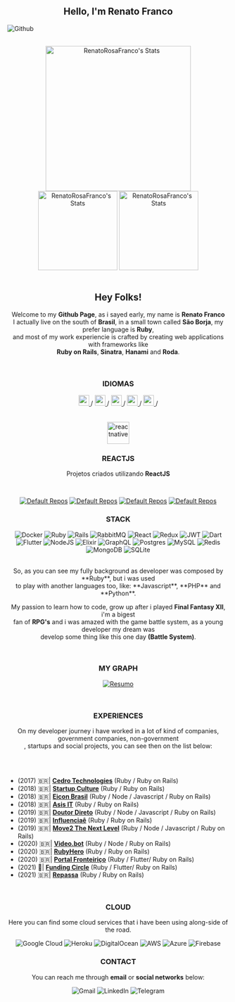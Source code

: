 <div align="center">
  
  ## Hello, I'm Renato Franco
</div>

![Github](https://github.com/RenatoRosaFranco/RenatoRosaFranco/assets/6882872/5c246939-e095-414d-ae2c-f3eb86403942)


<br>

<div align="center">
  
   <img height="330em" alt = "RenatoRosaFranco's Stats" src="https://github-readme-stats.vercel.app/api?username=RenatoRosaFranco&theme=default&show_icons=true"/>
   <img height="180em" alt = "RenatoRosaFranco's Stats" src="https://github-readme-streak-stats.herokuapp.com/?user=RenatoRosaFranco&theme=default&hide_border=false"/>
   <img height="180em" alt = "RenatoRosaFranco's Stats" src="https://github-readme-stats.vercel.app/api/top-langs/?username=RenatoRosaFranco&theme=default&show_icons=true&hide_border=false&layout=compact"/>
</div>

<br>

<div align='center'>
  
  ## **Hey Folks!**<br>
  Welcome to my **Github Page**, as i sayed early, my name is **Renato Franco**<br>
  I actually live on the south of **Brasil**, in a small town called **São Borja**, 
  my prefer language is **Ruby**, <br>and most of my work experiencie is crafted by creating 
  web applications with frameworks like<br> **Ruby on Rails**, **Sinatra**, **Hanami** and **Roda**.<br>
</div>

<br>

<div align='center'>
  
  ### **IDIOMAS**
  <a href="https://github.com/RenatoRosaFranco/RenatoRosaFranco/blob/main/README.md">
    <img src="https://github.com/RenatoRosaFranco/country-flag-icons/blob/master/country-flags-4x3-png/br.png" width="24" height="24">
  </a> /   
  <a href="https://github.com/RenatoRosaFranco/RenatoRosaFranco/blob/main/README-pl.md">
    <img src="https://github.com/RenatoRosaFranco/country-flag-icons/blob/master/country-flags-4x3-png/pl.png" width="24" height="24">
  </a> / 
  <a href="https://github.com/RenatoRosaFranco/RenatoRosaFranco/blob/main/README-en.md">
    <img src="https://github.com/RenatoRosaFranco/country-flag-icons/blob/master/country-flags-4x3-png/us.png" width="24" height="24">
  </a> /
  <a href="https://github.com/RenatoRosaFranco/RenatoRosaFranco/blob/main/README-es.md">
    <img src="https://github.com/RenatoRosaFranco/country-flag-icons/blob/master/country-flags-4x3-png/es.png" width="24" height="24">
  </a> /
  <a href="https://github.com/RenatoRosaFranco/RenatoRosaFranco/blob/main/README-de.md">
    <img src="https://github.com/RenatoRosaFranco/country-flag-icons/blob/master/country-flags-4x3-png/de.png" width="24" height="24">
  </a> /
</div>

<br>
<br>

<div align='center'> 
  <img src="https://reactnative.dev/img/header_logo.svg" alt="reactnative" width="50" height="50"/>
  <h3>REACTJS</h3>
  <p>Projetos criados utilizando <strong>ReactJS</strong></p>
  <br>
  
  [![Default Repos](https://github-readme-stats.vercel.app/api/pin/?username=RenatoRosaFranco&repo=github-repo-react&cache_seconds=86400&theme=default)]() 
  [![Default Repos](https://github-readme-stats.vercel.app/api/pin/?username=RenatoRosaFranco&repo=the-venue-reactjs&cache_seconds=86400&theme=default)]() 
  [![Default Repos](https://github-readme-stats.vercel.app/api/pin/?username=RenatoRosaFranco&repo=foodfork&cache_seconds=86400&theme=default)]() 
  [![Default Repos](https://github-readme-stats.vercel.app/api/pin/?username=RenatoRosaFranco&repo=eventos-app&cache_seconds=86400&theme=default)]() 
</div>

<div align='center'>
  
  ### **STACK**
  ![Docker](https://img.shields.io/badge/docker-%230db7ed.svg?style=for-the-badge&logo=docker&logoColor=white)
  ![Ruby](https://img.shields.io/badge/ruby-%23CC342D.svg?style=for-the-badge&logo=ruby&logoColor=white)
  ![Rails](https://img.shields.io/badge/rails-%23CC0000.svg?style=for-the-badge&logo=ruby-on-rails&logoColor=white)
  ![RabbitMQ](https://img.shields.io/badge/Rabbitmq-FF6600?style=for-the-badge&logo=rabbitmq&logoColor=white)
  ![React](https://img.shields.io/badge/react-%2320232a.svg?style=for-the-badge&logo=react&logoColor=%2361DAFB)
  ![Redux](https://img.shields.io/badge/redux-%23593d88.svg?style=for-the-badge&logo=redux&logoColor=white)
  ![JWT](https://img.shields.io/badge/JWT-black?style=for-the-badge&logo=JSON%20web%20tokens)
  ![Dart](https://img.shields.io/badge/dart-%230175C2.svg?style=for-the-badge&logo=dart&logoColor=white)
  ![Flutter](https://img.shields.io/badge/Flutter-%2302569B.svg?style=for-the-badge&logo=Flutter&logoColor=white)
  ![NodeJS](https://img.shields.io/badge/node.js-6DA55F?style=for-the-badge&logo=node.js&logoColor=white)
  ![Elixir](https://img.shields.io/badge/elixir-%234B275F.svg?style=for-the-badge&logo=elixir&logoColor=white)
  ![GraphQL](https://img.shields.io/badge/-GraphQL-E10098?style=for-the-badge&logo=graphql&logoColor=white)
  ![Postgres](https://img.shields.io/badge/postgres-%23316192.svg?style=for-the-badge&logo=postgresql&logoColor=white)
  ![MySQL](https://img.shields.io/badge/mysql-%2300f.svg?style=for-the-badge&logo=mysql&logoColor=white)
  ![Redis](https://img.shields.io/badge/redis-%23DD0031.svg?style=for-the-badge&logo=redis&logoColor=white)
  ![MongoDB](https://img.shields.io/badge/MongoDB-%234ea94b.svg?style=for-the-badge&logo=mongodb&logoColor=white)
  ![SQLite](https://img.shields.io/badge/sqlite-%2307405e.svg?style=for-the-badge&logo=sqlite&logoColor=white)
</div>

<br>

<div align='center'>
  So, as you can see my fully background as developer was composed by **Ruby**, but i was used<br>
  to play with another languages too, like: **Javascript**, **PHP** and **Python**.
  
  My passion to learn how to code, grow up after i played **Final Fantasy XII**, i'm a bigest<br>
  fan of **RPG's** and i was amazed with the game battle system, as a young developer my dream was<br>
  develop some thing like this one day **(Battle System)**.
</div>

<br>

<div align='center'>
  
  ### MY GRAPH
  
  [![Resumo](https://github-profile-summary-cards.vercel.app/api/cards/profile-details?username=RenatoRosaFranco&theme=vue)]() 
</div>

<br>

<div align='center'>
  
  ### EXPERIENCES
  
  On my developer journey i have worked in a lot of kind of companies, government companies, non-government<br>,
  startups and social projects, you can see then on the list below:
</div>

<br>
<br>

- (2017) 🇧🇷| **[Cedro Technologies](https://www.cedrotech.com/)** (Ruby / Ruby on Rails)
- (2018) 🇧🇷| **[Startup Culture](https://startupculture.com.br)** (Ruby / Ruby on Rails)
- (2018) 🇧🇷| **[Eicon Brasil](https://www.eicon.com.br/)** (Ruby / Node / Javascript / Ruby on Rails)
- (2018) 🇧🇷| **[Asis IT](https://asisprojetos.com.br/)** (Ruby / Ruby on Rails)
- (2019) 🇧🇷| **[Doutor Direto](https://www.doutordireto.com/)** (Ruby / Node / Javascript / Ruby on Rails)
- (2019) 🇧🇷| **[Influenciaê](https://influenciae.com/)** (Ruby / Ruby on Rails)
- (2019) 🇧🇷| **[Move2 The Next Level](https://move2.com.br/)** (Ruby / Node / Javascript / Ruby on Rails)
- (2020) 🇧🇷| **[Video.bot](https://video.bot)** (Ruby / Node / Ruby on Rails)
- (2020) 🇧🇷| **[RubyHero](https://rubyhero.io)** (Ruby / Ruby on Rails)
- (2020) 🇧🇷| **[Portal Fronteiriço](https://portalfronteirico.com)** (Ruby / Flutter/ Ruby on Rails)
- (2021) 🏴󠁧󠁢󠁥󠁮󠁧󠁿| **[Funding Circle](https://portalfronteirico.com)** (Ruby / Flutter/ Ruby on Rails)
- (2021) 🇧🇷| **[Repassa](https://repassa.com.br/)** (Ruby / Ruby on Rails)


<br>

<div align='center'>
  
  ### **CLOUD**
  Here you can find some cloud services that i have been using along-side of the road.<br>
  
  ![Google Cloud](https://img.shields.io/badge/GoogleCloud-%234285F4.svg?style=for-the-badge&logo=google-cloud&logoColor=white)
  ![Heroku](https://img.shields.io/badge/heroku-%23430098.svg?style=for-the-badge&logo=heroku&logoColor=white)
  ![DigitalOcean](https://img.shields.io/badge/DigitalOcean-%230167ff.svg?style=for-the-badge&logo=digitalOcean&logoColor=white)
  ![AWS](https://img.shields.io/badge/AWS-%23FF9900.svg?style=for-the-badge&logo=amazon-aws&logoColor=white)
  ![Azure](https://img.shields.io/badge/azure-%230072C6.svg?style=for-the-badge&logo=microsoftazure&logoColor=white)
  ![Firebase](https://img.shields.io/badge/firebase-%23039BE5.svg?style=for-the-badge&logo=firebase)
</div>

<div align='center'>
  
  ### **CONTACT**
  
  You can reach me through **email** or **social networks** below:<br>
  
  ![Gmail](https://img.shields.io/badge/Gmail-D14836?style=for-the-badge&logo=gmail&logoColor=white)
  ![LinkedIn](https://img.shields.io/badge/linkedin-%230077B5.svg?style=for-the-badge&logo=linkedin&logoColor=white)
  ![Telegram](https://img.shields.io/badge/Telegram-2CA5E0?style=for-the-badge&logo=telegram&logoColor=white)

</div>

